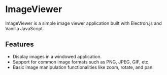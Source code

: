 # ImageViewer

ImageViewer is a simple image viewer application built with Electron.js and Vanilla JavaScript.

## Features

- Display images in a windowed application.
- Support for common image formats such as PNG, JPEG, GIF, etc.
- Basic image manipulation functionalities like zoom, rotate, and pan.
